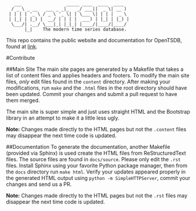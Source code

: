        ___                 _____ ____  ____  ____
      / _ \ _ __   ___ _ _|_   _/ ___||  _ \| __ )
     | | | | '_ \ / _ \ '_ \| | \___ \| | | |  _ \
     | |_| | |_) |  __/ | | | |  ___) | |_| | |_) |
      \___/| .__/ \___|_| |_|_| |____/|____/|____/
           |_|    The modern time series database.

This repo contains the public website and documentation
for OpenTSDB, found at [link](http://opentsdb.net "http://opentsdb.net").

#Contribute

##Main Site
The main site pages are generated by a Makefile that takes a list of 
content files and applies headers and footers. To modify the main site
files, *only* edit files found in the `content` directory. After making
your modifications, run `make` and the `.html` files in the root directory
should have been updated. Commit your changes and submit a pull request
to have them merged.

The main site is super simple and just uses straight HTML and the
Bootstrap library in an attempt to make it a little less ugly.

**Note:** Changes made directly to the HTML pages but not the `.content`
files may disappear the next time code is updated.

##Documentation
To generate the documentation, another Makefile (provided via Sphinx) is
used create the HTML files from ReStructuredText files. The source files
are found in `docs/source`. Please only edit the `.rst` files. Install
Sphinx using your favorite Python package manager, then from the `docs` 
directory run `make html`. Verify your updates appeared properly in the 
generated HTML output using `python -m SimpleHTTPServer`, commit your 
changes and send us a PR.

**Note:** Changes made directly to the HTML pages but not the `.rst`
files may disappear the next time code is updated.